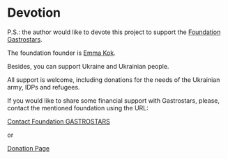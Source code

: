 Devotion
 ========

P.S.: the author would like to devote this project to support the [Foundation Gastrostars](https://gastrostars.nl).

The foundation founder is [Emma Kok](https://www.emmakok.nl).

Besides, you can support Ukraine and Ukrainian people. 

All support is welcome, including donations for the needs of the Ukrainian army, IDPs and refugees.

If you would like to share some financial support with Gastrostars, please, contact the mentioned foundation
using the URL:

[Contact Foundation GASTROSTARS](https://gastrostars.nl/hou-mij-op-de-hoogte)

or 

[Donation Page](https://gastrostars.nl/doneren)
